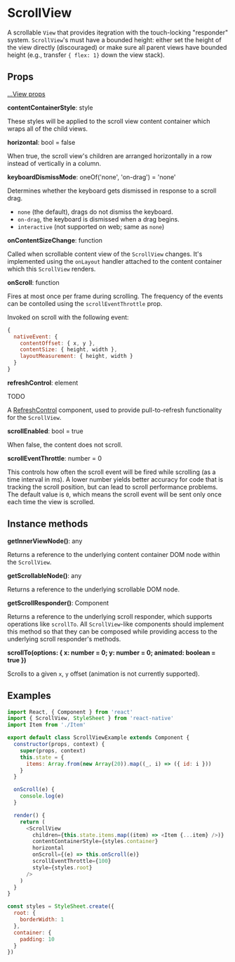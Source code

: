 # ScrollView

A scrollable `View` that provides itegration with the touch-locking "responder"
system. `ScrollView`'s must have a bounded height: either set the height of the
view directly (discouraged) or make sure all parent views have bounded height
(e.g., transfer `{ flex: 1}` down the view stack).

## Props

[...View props](./View.md)

**contentContainerStyle**: style

These styles will be applied to the scroll view content container which wraps
all of the child views.

**horizontal**: bool = false

When true, the scroll view's children are arranged horizontally in a row
instead of vertically in a column.

**keyboardDismissMode**: oneOf('none', 'on-drag') = 'none'

Determines whether the keyboard gets dismissed in response to a scroll drag.

* `none` (the default), drags do not dismiss the keyboard.
* `on-drag`, the keyboard is dismissed when a drag begins.
* `interactive` (not supported on web; same as `none`)

**onContentSizeChange**: function

Called when scrollable content view of the `ScrollView` changes. It's
implemented using the `onLayout` handler attached to the content container
which this `ScrollView` renders.

**onScroll**: function

Fires at most once per frame during scrolling. The frequency of the events can
be contolled using the `scrollEventThrottle` prop.

Invoked on scroll with the following event:

```js
{
  nativeEvent: {
    contentOffset: { x, y },
    contentSize: { height, width },
    layoutMeasurement: { height, width }
  }
}
```

**refreshControl**: element

TODO

A [RefreshControl](../RefreshControl) component, used to provide
pull-to-refresh functionality for the `ScrollView`.

**scrollEnabled**: bool = true

When false, the content does not scroll.

**scrollEventThrottle**: number = 0

This controls how often the scroll event will be fired while scrolling (as a
time interval in ms). A lower number yields better accuracy for code that is
tracking the scroll position, but can lead to scroll performance problems. The
default value is `0`, which means the scroll event will be sent only once each
time the view is scrolled.

## Instance methods

**getInnerViewNode()**: any

Returns a reference to the underlying content container DOM node within the `ScrollView`.

**getScrollableNode()**: any

Returns a reference to the underlying scrollable DOM node.

**getScrollResponder()**: Component

Returns a reference to the underlying scroll responder, which supports
operations like `scrollTo`. All `ScrollView`-like components should implement
this method so that they can be composed while providing access to the
underlying scroll responder's methods.

**scrollTo(options: { x: number = 0; y: number = 0; animated: boolean = true })**

Scrolls to a given `x`, `y` offset (animation is not currently supported).

## Examples

```js
import React, { Component } from 'react'
import { ScrollView, StyleSheet } from 'react-native'
import Item from './Item'

export default class ScrollViewExample extends Component {
  constructor(props, context) {
    super(props, context)
    this.state = {
      items: Array.from(new Array(20)).map((_, i) => ({ id: i }))
    }
  }

  onScroll(e) {
    console.log(e)
  }

  render() {
    return (
      <ScrollView
        children={this.state.items.map((item) => <Item {...item} />)}
        contentContainerStyle={styles.container}
        horizontal
        onScroll={(e) => this.onScroll(e)}
        scrollEventThrottle={100}
        style={styles.root}
      />
    )
  }
}

const styles = StyleSheet.create({
  root: {
    borderWidth: 1
  },
  container: {
    padding: 10
  }
})
```
